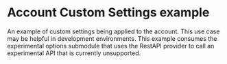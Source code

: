 # Account Custom Settings example

An example of custom settings being applied to the account. This use case may be helpful in development environments. This example consumes the experimental options submodule that uses the RestAPI provider to call an experimental API that is currently unsupported.

